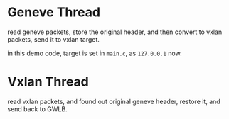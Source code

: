 # Geneve Thread

read geneve packets, store the original header, and then convert to vxlan packets, send it to vxlan target.

in this demo code, target is set in `main.c`, as `127.0.0.1` now.

# Vxlan Thread

read vxlan packets, and found out original geneve header, restore it, and send back to GWLB.